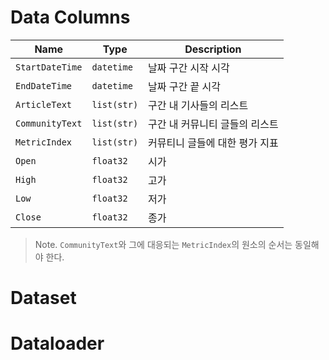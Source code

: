 # Data Columns
| Name            | Type        | Description                    |
| --------------- | ----------- | ------------------------------ |
| `StartDateTime` | `datetime`  | 날짜 구간 시작 시각             |
| `EndDateTime`   | `datetime`  | 날짜 구간 끝 시각               |
| `ArticleText`    | `list(str)` | 구간 내 기사들의 리스트         |
| `CommunityText` | `list(str)` | 구간 내 커뮤니티 글들의 리스트   |
| `MetricIndex`   | `list(str)` | 커뮤티니 글들에 대한 평가 지표   |
| `Open`          | `float32`   | 시가                           |
| `High`          | `float32`   | 고가                           |
| `Low`           | `float32`   | 저가                           |
| `Close`         | `float32`   | 종가                           |

> Note. `CommunityText`와 그에 대응되는 `MetricIndex`의 원소의 순서는 동일해야 한다.

# Dataset


# Dataloader